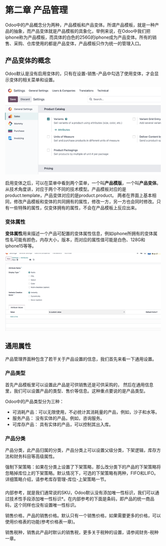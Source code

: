 # 第二章 产品管理

Odoo中的产品概念分为两种，产品模板和产品变体。所谓产品模板，就是一种产品的抽象，而产品变体就是产品模板的具象化，举例来说，在Odoo中我们把iphone称为产品模板，而具体的白色的256G的iphone成为产品变体。所有的销售、采购、仓库使用的都是产品变体，产品模板只作为统一的管理入口。

## 产品变体的概念

Odoo默认是没有启用变体的，只有在设置-销售-产品中勾选了使用变体，才会显示变体的相关菜单和设置。

![1](images/67.png)

启用变体之后，可以在菜单中看到两个菜单，一个叫**产品模版**，一个叫**产品变体**。从技术角度讲，对应于两个不同的技术模型。产品模板对应的是product.template，产品变体对应的是product.product。 两者在界面上基本相同，修改产品模板和变体的共同拥有的属性，修改一方，另一方也会同时修改。只有一些特殊的属性，仅变体拥有的属性，不会在产品模板上反应出来。

### 变体属性

**变体属性**用来描述一个产品可配置的变体属性信息，例如iphone所拥有的变体属性名可能有颜色，内存大小，版本，而对应的属性值可能是白色、128G和iphone15等等。

![68](images/68.png)

## 通用属性

产品管理界面种包含了若干关于产品设置的信息，我们首先来看一下通用设置。

### 产品类型

首先产品模板里可以设置此产品是可供销售还是可供采购的， 然后在通用信息里，我们可以设置产品的类型、售价等信息。这种重点要说的是产品类型。

Odoo中的产品类型分为三种：

* 可消耗产品：可以无限使用，不必统计其消耗量的产品，例如，沙子和水等。
* 服务产品： 没有实体的产品，例如，咨询服务。
* 可库存产品： 具有实体的产品，可以控制其出入库。

### 产品分类

产品分类，此产品归属的分类，产品分类上可以设置父级分类，下架逻辑，库存方法和财务科目等高级属性。

强制下架策略：如果在分类上设置了下架策略，那么改分类下的产品的下架策略将忽略掉库位上的下架策略。默认情况下，可选的下架策略有两种，FIFO和LIFO。详细策略介绍，请参考库存管理-库位-上架策略一节。

### 

内部参考，就是我们通常说的SKU，Odoo默认没有添加唯一性标识，我们可以通过技术性手段添加唯一性标识*。在内部参考的下面是条码，即产品的统一商品码，这个同样也没有设置唯一性标识。

销售价格，产品的销售价格。默认只有一个销售价格，如果需要更多的价格，可以使用价格表的功能(参考价格表一章)。

销售税种，销售此产品时默认的销售税，更多关于税种的设置，请参阅财务-税种一章。

